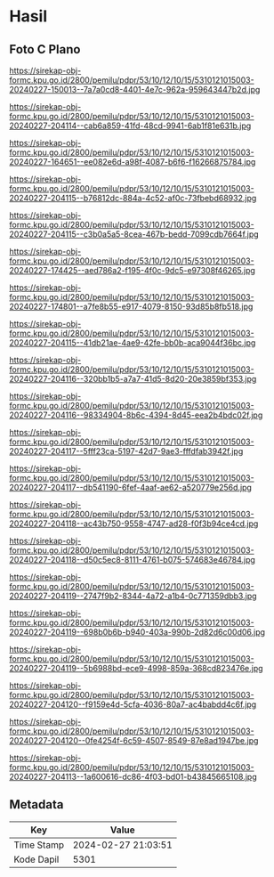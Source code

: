 # Hasil

## Foto C Plano

https://sirekap-obj-formc.kpu.go.id/2800/pemilu/pdpr/53/10/12/10/15/5310121015003-20240227-150013--7a7a0cd8-4401-4e7c-962a-959643447b2d.jpg

https://sirekap-obj-formc.kpu.go.id/2800/pemilu/pdpr/53/10/12/10/15/5310121015003-20240227-204114--cab6a859-41fd-48cd-9941-6ab1f81e631b.jpg

https://sirekap-obj-formc.kpu.go.id/2800/pemilu/pdpr/53/10/12/10/15/5310121015003-20240227-164651--ee082e6d-a98f-4087-b6f6-f16266875784.jpg

https://sirekap-obj-formc.kpu.go.id/2800/pemilu/pdpr/53/10/12/10/15/5310121015003-20240227-204115--b76812dc-884a-4c52-af0c-73fbebd68932.jpg

https://sirekap-obj-formc.kpu.go.id/2800/pemilu/pdpr/53/10/12/10/15/5310121015003-20240227-204115--c3b0a5a5-8cea-467b-bedd-7099cdb7664f.jpg

https://sirekap-obj-formc.kpu.go.id/2800/pemilu/pdpr/53/10/12/10/15/5310121015003-20240227-174425--aed786a2-f195-4f0c-9dc5-e97308f46265.jpg

https://sirekap-obj-formc.kpu.go.id/2800/pemilu/pdpr/53/10/12/10/15/5310121015003-20240227-174801--a7fe8b55-e917-4079-8150-93d85b8fb518.jpg

https://sirekap-obj-formc.kpu.go.id/2800/pemilu/pdpr/53/10/12/10/15/5310121015003-20240227-204115--41db21ae-4ae9-42fe-bb0b-aca9044f36bc.jpg

https://sirekap-obj-formc.kpu.go.id/2800/pemilu/pdpr/53/10/12/10/15/5310121015003-20240227-204116--320bb1b5-a7a7-41d5-8d20-20e3859bf353.jpg

https://sirekap-obj-formc.kpu.go.id/2800/pemilu/pdpr/53/10/12/10/15/5310121015003-20240227-204116--98334904-8b6c-4394-8d45-eea2b4bdc02f.jpg

https://sirekap-obj-formc.kpu.go.id/2800/pemilu/pdpr/53/10/12/10/15/5310121015003-20240227-204117--5fff23ca-5197-42d7-9ae3-fffdfab3942f.jpg

https://sirekap-obj-formc.kpu.go.id/2800/pemilu/pdpr/53/10/12/10/15/5310121015003-20240227-204117--db541190-6fef-4aaf-ae62-a520779e256d.jpg

https://sirekap-obj-formc.kpu.go.id/2800/pemilu/pdpr/53/10/12/10/15/5310121015003-20240227-204118--ac43b750-9558-4747-ad28-f0f3b94ce4cd.jpg

https://sirekap-obj-formc.kpu.go.id/2800/pemilu/pdpr/53/10/12/10/15/5310121015003-20240227-204118--d50c5ec8-8111-4761-b075-574683e46784.jpg

https://sirekap-obj-formc.kpu.go.id/2800/pemilu/pdpr/53/10/12/10/15/5310121015003-20240227-204119--2747f9b2-8344-4a72-a1b4-0c771359dbb3.jpg

https://sirekap-obj-formc.kpu.go.id/2800/pemilu/pdpr/53/10/12/10/15/5310121015003-20240227-204119--698b0b6b-b940-403a-990b-2d82d6c00d06.jpg

https://sirekap-obj-formc.kpu.go.id/2800/pemilu/pdpr/53/10/12/10/15/5310121015003-20240227-204119--5b6988bd-ece9-4998-859a-368cd823476e.jpg

https://sirekap-obj-formc.kpu.go.id/2800/pemilu/pdpr/53/10/12/10/15/5310121015003-20240227-204120--f9159e4d-5cfa-4036-80a7-ac4babdd4c6f.jpg

https://sirekap-obj-formc.kpu.go.id/2800/pemilu/pdpr/53/10/12/10/15/5310121015003-20240227-204120--0fe4254f-6c59-4507-8549-87e8ad1947be.jpg

https://sirekap-obj-formc.kpu.go.id/2800/pemilu/pdpr/53/10/12/10/15/5310121015003-20240227-204113--1a600616-dc86-4f03-bd01-b43845665108.jpg


## Metadata

| Key        | Value               |
| ---------- | ------------------- |
| Time Stamp | 2024-02-27 21:03:51 |
| Kode Dapil | 5301                |



